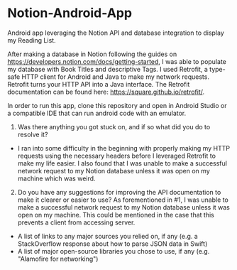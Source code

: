 # Notion-Android-App

Android app leveraging the Notion API and database integration to display my Reading List. 

After making a database in Notion following the guides on https://developers.notion.com/docs/getting-started, I was able to populate my database with Book Titles and descriptive Tags. 
I used Retrofit, a type-safe HTTP client for Android and Java to make my network requests. Retrofit turns your HTTP API into a Java interface. The Retrofit documentation can be found here: https://square.github.io/retrofit/. 

In order to run this app, clone this repository and open in Android Studio or a compatible IDE that can run android code with an emulator. 


 1. Was there anything you got stuck on, and if so what did you do to resolve it?
 - I ran into some difficulty in the beginning with properly making my HTTP requests using the necessary headers before I leveraged Retrofit to make my life easier. I also found that I was unable to make a successful network request to my Notion database unless it was open on my machine which was weird.
    
 2. Do you have any suggestions for improving the API documentation to make it clearer or easier to use?
 As forementioned in #1, I was unable to make a successful network request to my Notion database unless it was open on my machine. This could be mentioned in the case that this prevents a client from accessing server.
    
- A list of links to any major sources you relied on, if any (e.g. a StackOverflow response about how to parse JSON data in Swift)
- A list of major open-source libraries you chose to use, if any (e.g. "Alamofire for networking")
